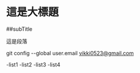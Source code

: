# 這是大標題
##subTitle

這是段落

git config --global user.email vikki0523@gmail.com

-list1
-list2
-list3
-list4
